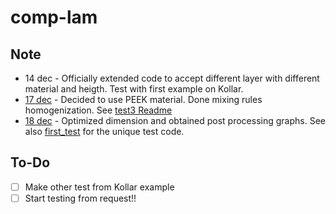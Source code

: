 # comp-lam
 
## Note

- 14 dec - Officially extended code to accept different layer with different material and heigth. Test with first example on Kollar.
- [17 dec](/test3/README.md) - Decided to use PEEK material. Done mixing rules homogenization. See [test3 Readme](/test3/README.md)
- [18 dec](/test4/README.md) - Optimized dimension and obtained post processing graphs. See also [first_test](/first_test/README.md) for the unique test code. 


## To-Do 

* [ ] Make other test from Kollar example
* [ ] Start testing from request!!
